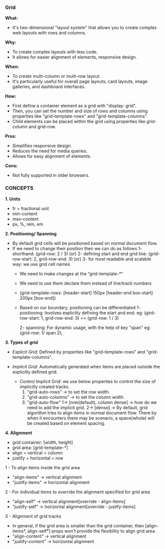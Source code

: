 ### Grid

**What:**

- It's two-dimensional "layout system" that allows you to create complex web layouts with rows and columns.

**Why:**

- To create complex layouts with less code.
- It allows for easier alignment of elements, responsive design.

**When:**

- To create multi-column or multi-row layout.
- It's particularly useful for overall page layouts, card layouts, image galleries, and dashboard interfaces.

**How:**

- First define a container element as a grid with "display: grid".
- Then, you can set the number and size of rows and columns using properties like "grid-template-rows" and "grid-template-columns".
- Child elements can be placed within the grid using properties like grid-column and grid-row.

**Pros:**

- Simplifies responsive design.
- Reduces the need for media queries.
- Allows for easy alignment of elements.

**Cons:**

- Not fully supported in older browsers.


### CONCEPTS


**1. Units**

- fr = fractional unit
- min-content
- max-content
- px, %, rem, em


**2. Positioning/ Spanning**

- By default grid cells will be positioned based on normal document flow.
- If we need to change their position then we can do as follows
  1-  shorthand: (grid-row: 2 / 3)
  (or)
  2-  defining start and end grid line: (grid-row-start: 2, grid-row-end: 3)
  (or)
  3- for most readable and scalable way: we use grid cell names
    - We need to make changes at the “grid-template-*”
    - We need to use them declare them instead of line/track numbers
    - (grid-template-rows: [header-start] 150px [header-end box-start] 200px [box-end])

  - Based on our boundary, positioning can be differentiated
    1- positioning: Involves explicitly defining the start and end.
      eg: (gird-row-start: 1, grid-row-end: 3) == (grid-row: 1 / 3)

    2- spanning: For dynamic usage, with the help of key "span"
      eg: (grid-row: 1/ span 2);

**3. Types of grid**

- _Explicit Grid:_ Defined by properties like "grid-template-rows" and "grid-template-columns".

- _Implicit Grid:_ Automatically generated when items are placed outside the explicitly defined grid.
  - Control Implicit Grid: we use below properties to control the size of implicitly created tracks.
    1. "grid-auto-rows" -> to set the row width.
    2. "grid-auto-columns" -> to set the column width.
    3. "grid-auto-flow"
      1-> [row(default), column  dense] -> how do we need to add the implicit grid.
      2-> [dense] -> By default, grid algorithm tries to align items in normal document flow. There by when it encounters there may be scenario, a space(whole) will be created based on element spacing.

**4. Alignment**
- grid container: [width, height]
- grid area: [grid-template-*]
- align = vertical = column
- justify = horizontal = row

1 - To align items inside the grid area
  - "align-items" -> vertical alignment
  - "justify-items" -> horizontal alignment

2 - For individual items to override the alignment specified for grid area
  - "align-self" -> vertical alignment[override - align-items]
  - "justify-self" -> horizontal alignment[override - justify-items]

3 - Alignment of grid tracks
  - In general,  if the grid area is smaller than the grid container, then [align-items*, align-self*] props won't provide the flexibility to align grid area.
  - "align-content" -> vertical alignment
  - "justify-content" -> horizontal alignment